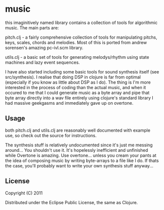 # music

this imaginitively named library contains a collection of tools for algorithmic music. The main parts are:

pitch.clj - a fairly comprehensive collection of tools for manipulating pitchs, keys, scales, chords and melodies. Most of this is ported from andrew sorensen's amazing pc-ivl.scm library.

utils.clj - a basic set of tools for generating melodys/rhythm using state machines and lazy event sequences.


I have also started including some basic tools for sound synthesis itself (see src/synthesis). I realise that doing DSP in clojure is far from optimal (especially if you know as little about DSP as I do). The thing is I'm more interested in the process of coding than the actual music, and when it occured to me that I could generate music as a byte array and pipe that byte array directly into a wav file entirely using clojure's standard library I had massive geekgasms and immediately gave up on overtone.

## Usage

both pitch.clj and utils.clj are reasonably well documented with example use, so check out the source for instructions.

The synthesis stuff is relatively undocumented since it's just me messing around... You shouldn't use it. It's hopelessly inefficient and unfinished while Overtone is amazing. Use overtone... unless you cream your pants at the idea of composing music by writing byte-arrays to a file like I do. If thats the case, you'll probably want to write your own synthesis stuff anyway...

## License

Copyright (C) 2011

Distributed under the Eclipse Public License, the same as Clojure.
